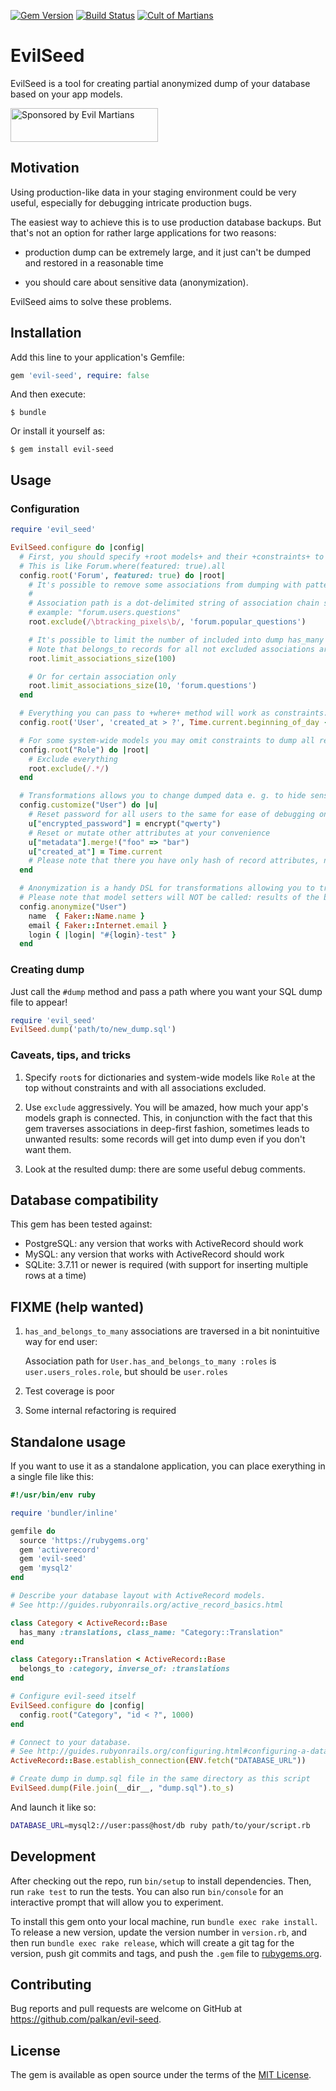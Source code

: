 [![Gem Version](https://badge.fury.io/rb/evil-seed.svg)](https://rubygems.org/gems/evil-seed)
[![Build Status](https://travis-ci.org/evilmartians/evil-seed.svg?branch=master)](https://travis-ci.org/evilmartians/evil-seed)
[![Cult of Martians](http://cultofmartians.com/assets/badges/badge.svg)](http://cultofmartians.com/tasks/evil-seed.html)

# EvilSeed

EvilSeed is a tool for creating partial anonymized dump of your database based on your app models.

<a href="https://evilmartians.com/">
<img src="https://evilmartians.com/badges/sponsored-by-evil-martians.svg" alt="Sponsored by Evil Martians" width="236" height="54"></a>

## Motivation

Using production-like data in your staging environment could be very useful, especially for debugging intricate production bugs.

The easiest way to achieve this is to use production database backups. But that's not an option for rather large applications for two reasons: 

- production dump can be extremely large, and it just can't be dumped and restored in a reasonable time

- you should care about sensitive data (anonymization).

EvilSeed aims to solve these problems.

## Installation

Add this line to your application's Gemfile:

```ruby
gem 'evil-seed', require: false
```

And then execute:

    $ bundle

Or install it yourself as:

    $ gem install evil-seed

## Usage

### Configuration

```ruby
require 'evil_seed'

EvilSeed.configure do |config|
  # First, you should specify +root models+ and their +constraints+ to limit the number of dumped records:
  # This is like Forum.where(featured: true).all
  config.root('Forum', featured: true) do |root|
    # It's possible to remove some associations from dumping with pattern of association path to exclude
    #
    # Association path is a dot-delimited string of association chain starting from model itself:
    # example: "forum.users.questions"
    root.exclude(/\btracking_pixels\b/, 'forum.popular_questions')

    # It's possible to limit the number of included into dump has_many and has_one records for every association
    # Note that belongs_to records for all not excluded associations are always dumped to keep referential integrity.
    root.limit_associations_size(100)

    # Or for certain association only
    root.limit_associations_size(10, 'forum.questions')
  end

  # Everything you can pass to +where+ method will work as constraints:
  config.root('User', 'created_at > ?', Time.current.beginning_of_day - 1.day)

  # For some system-wide models you may omit constraints to dump all records
  config.root("Role") do |root|
    # Exclude everything
    root.exclude(/.*/)
  end

  # Transformations allows you to change dumped data e. g. to hide sensitive information
  config.customize("User") do |u|
    # Reset password for all users to the same for ease of debugging on developer's machine
    u["encrypted_password"] = encrypt("qwerty")
    # Reset or mutate other attributes at your convenience
    u["metadata"].merge!("foo" => "bar")
    u["created_at"] = Time.current
    # Please note that there you have only hash of record attributes, not the record itself!
  end

  # Anonymization is a handy DSL for transformations allowing you to transform model attributes in declarative fashion
  # Please note that model setters will NOT be called: results of the blocks will be assigned to
  config.anonymize("User")
    name  { Faker::Name.name }
    email { Faker::Internet.email }
    login { |login| "#{login}-test" }
  end
```

### Creating dump

Just call the `#dump` method and pass a path where you want your SQL dump file to appear!

```ruby
require 'evil_seed'
EvilSeed.dump('path/to/new_dump.sql')
```

### Caveats, tips, and tricks

 1. Specify `root`s for dictionaries and system-wide models like `Role` at the top without constraints and with all associations excluded.

 2. Use `exclude` aggressively. You will be amazed, how much your app's models graph is connected. This, in conjunction with the fact that this gem traverses associations in deep-first fashion, sometimes leads to unwanted results: some records will get into dump even if you don't want them.

 3. Look at the resulted dump: there are some useful debug comments.

## Database compatibility

This gem has been tested against:

 - PostgreSQL: any version that works with ActiveRecord should work
 - MySQL: any version that works with ActiveRecord should work
 - SQLite: 3.7.11 or newer is required (with support for inserting multiple rows at a time)


## FIXME (help wanted)

 1. `has_and_belongs_to_many` associations are traversed in a bit nonintuitive way for end user:

    Association path for `User.has_and_belongs_to_many :roles` is `user.users_roles.role`, but should be `user.roles`

 2. Test coverage is poor

 3. Some internal refactoring is required


## Standalone usage

If you want to use it as a standalone application, you can place exerything in a single file like this:

```ruby
#!/usr/bin/env ruby

require 'bundler/inline'

gemfile do
  source 'https://rubygems.org'
  gem 'activerecord'
  gem 'evil-seed'
  gem 'mysql2'
end

# Describe your database layout with ActiveRecord models.
# See http://guides.rubyonrails.org/active_record_basics.html

class Category < ActiveRecord::Base
  has_many :translations, class_name: "Category::Translation"
end

class Category::Translation < ActiveRecord::Base
  belongs_to :category, inverse_of: :translations
end

# Configure evil-seed itself
EvilSeed.configure do |config|
  config.root("Category", "id < ?", 1000)
end

# Connect to your database.
# See http://guides.rubyonrails.org/configuring.html#configuring-a-database)
ActiveRecord::Base.establish_connection(ENV.fetch("DATABASE_URL"))

# Create dump in dump.sql file in the same directory as this script
EvilSeed.dump(File.join(__dir__, "dump.sql").to_s)
```

And launch it like so:

```sh
DATABASE_URL=mysql2://user:pass@host/db ruby path/to/your/script.rb
```


## Development

After checking out the repo, run `bin/setup` to install dependencies. Then, run `rake test` to run the tests. You can also run `bin/console` for an interactive prompt that will allow you to experiment.

To install this gem onto your local machine, run `bundle exec rake install`. To release a new version, update the version number in `version.rb`, and then run `bundle exec rake release`, which will create a git tag for the version, push git commits and tags, and push the `.gem` file to [rubygems.org](https://rubygems.org).


## Contributing

Bug reports and pull requests are welcome on GitHub at https://github.com/palkan/evil-seed.


## License

The gem is available as open source under the terms of the [MIT License](http://opensource.org/licenses/MIT).
